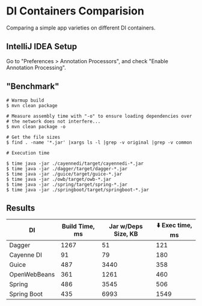 # DI Containers Comparision

Comparing a simple app varieties on different DI containers.

## IntelliJ IDEA Setup

Go to "Preferences > Annotation Processors", and check "Enable Annotation
Processing".

## "Benchmark"

```
# Warmup build
$ mvn clean package

# Measure assembly time with "-o" to ensure loading dependencies over
# the network does not interfere...
$ mvn clean package -o

# Get the file sizes
$ find . -name '*.jar' |xargs ls -l |grep -v original |grep -v common

# Execution time

$ time java -jar ./cayennedi/target/cayennedi-*.jar
$ time java -jar ./dagger/target/dagger-*.jar
$ time java -jar ./guice/target/guice-*.jar
$ time java -jar ./owb/target/owb-*.jar
$ time java -jar ./spring/target/spring-*.jar
$ time java -jar ./springboot/target/springboot-*.jar
```

## Results

|DI|Build Time, ms|Jar w/Deps Size, KB|:arrow_down: Exec time, ms|
|----|-----|-----|----|
|Dagger|1267|51|121|
|Cayenne DI|91|79|180|
|Guice|487|3440|358|
|OpenWebBeans|361|1261|460|
|Spring|486|3545|506|
|Spring Boot|435|6993|1549|
